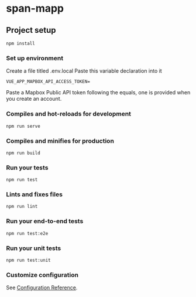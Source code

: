 # span-mapp

## Project setup
```
npm install
```

### Set up environment
Create a file titled .env.local
Paste this variable declaration into it
```
VUE_APP_MAPBOX_API_ACCESS_TOKEN=
```
Paste a Mapbox Public API token following the equals, one is provided when you create an account.

### Compiles and hot-reloads for development
```
npm run serve
```

### Compiles and minifies for production
```
npm run build
```

### Run your tests
```
npm run test
```

### Lints and fixes files
```
npm run lint
```

### Run your end-to-end tests
```
npm run test:e2e
```

### Run your unit tests
```
npm run test:unit
```

### Customize configuration
See [Configuration Reference](https://cli.vuejs.org/config/).
